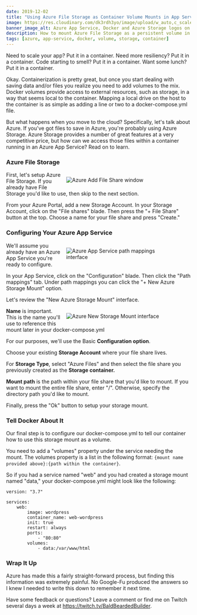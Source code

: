 ```yaml
---
date: 2019-12-02 
title: "Using Azure File Storage as Container Volume Mounts in App Services"
image: https://res.cloudinary.com/dk3rdh3yo/image/upload/w_auto,c_scale/69994336-4be3be80-1513-11ea-92a1-381658ceef5f_grxpqn.jpg
banner_image_alt: Azure App Service, Docker and Azure Storage logos on an Azure portal background
description: How to mount Azure File Storage as a persistent volume in your multi-container App Services.
tags: [azure, app-service, docker, volume, storage, container]
---
```


Need to scale your app? Put it in a container. Need more resiliency? Put it in a container. Code starting to smell? Put it in a container. Want some lunch? Put it in a container.

Okay. Containerization is pretty great, but once you start dealing with saving data and/or files you realize you need to add volumes to the mix. Docker volumes provide access to external resources, such as storage, in a way that seems local to the container. Mapping a local drive on the host to the container is as simple as adding a line or two to a docker-compose.yml file.

But what happens when you move to the cloud? Specifically, let's talk about Azure. If you've got files to save in Azure, you're probably using Azure Storage. Azure Storage provides a number of great features at a very competitive price, but how can we access those files within a container running in an Azure App Service? Read on to learn.

<!--more-->

### Azure File Storage

<figure style="width:300px;float:right;margin-left:15px">
    <img src="https://res.cloudinary.com/dk3rdh3yo/image/upload/w_auto,c_scale/69987799-ef2dd700-1505-11ea-92bf-d93f604bfa8a_gvi1ya_ufkv0d.jpg"
    class="cld-responsive lazyload"
    alt="Azure Add File Share window" />
</figure>

First, let's setup Azure File Storage. If you already have File Storage you'd like to use, then skip to the next section.

From your Azure Portal, add a new Storage Account. In your Storage Account, click on the "File shares" blade. Then press the "+ File Share" button at the top. Choose a name for your file share and press "Create."

### Configuring Your Azure App Service

<figure style="width:300px;float:right;margin-left:15px">
    <img src="https://res.cloudinary.com/dk3rdh3yo/image/upload/w_auto,c_scale/69988604-919a8a00-1507-11ea-802a-b9a7f0c03d53_vqnrgy_rr3l92.jpg"
    class="cld-responsive lazyload"
    alt="Azure App Service path mappings interface" />
</figure>

We'll assume you already have an Azure App Service you're ready to configure.

In your App Service, click on the "Configuration" blade. Then click the "Path mappings" tab. Under path mappings you can click the "+ New Azure Storage Mount" option.

Let's review the "New Azure Storage Mount" interface.

<figure style="width:300px;float:right;margin-left:15px">
    <img src="https://res.cloudinary.com/dk3rdh3yo/image/upload/w_auto,c_scale/69988677-b8f15700-1507-11ea-8a4d-8f57a0e7dee3_q6v30k_neodqw.jpg"
    class="cld-responsive lazyload"
    alt="Azure New Storage Mount interface" />
</figure>

**Name** is important. This is the name you'll use to reference this mount later in your docker-compose.yml

For our purposes, we'll use the Basic **Configuration option**.

Choose your existing **Storage Account** where your file share lives.

For **Storage Type**, select "Azure Files" and then select the file share you previously created as the **Storage container.**

**Mount path** is the path within your file share that you'd like to mount. If you want to mount the entire file share, enter "/". Otherwise, specify the directory path you'd like to mount.

Finally, press the "Ok" button to setup your storage mount.

### Tell Docker About It

Our final step is to configure our docker-compose.yml to tell our container how to use this storage mount as a volume.

You need to add a "volumes" property under the service needing the mount. The volumes property is a list in the following format: `{mount name provided above}:{path within the container}`.

So if you had a service named "web" and you had created a storage mount named "data," your docker-compose.yml might look like the following:

```docker
version: "3.7"

services:
    web:
        image: wordpress
        container_name: web-wordpress
        init: true
        restart: always
        ports: 
            - "80:80"
        volumes: 
            - data:/var/www/html

```

### Wrap It Up

Azure has made this a fairly straight-forward process, but finding this information was extremely painful. No Google-Fu produced the answers so I knew I needed to write this down to remember it next time.

Have some feedback or questions? Leave a comment or find me on Twitch several days a week at https://twitch.tv/BaldBeardedBuilder.
